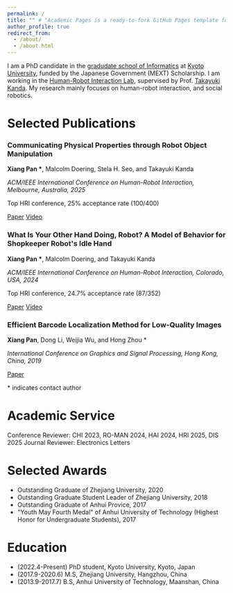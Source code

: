 ```yaml
---
permalink: /
title: "" # "Academic Pages is a ready-to-fork GitHub Pages template for academic personal websites"
author_profile: true
redirect_from: 
  - /about/
  - /about.html
---
```



I am a PhD candidate in the [gradudate school of Informatics](https://www.i.kyoto-u.ac.jp/en/) at [Kyoto University](https://www.kyoto-u.ac.jp/en), funded by the Japanese Government (MEXT) Scholarship. I am working in the [Human-Robot Interaction Lab](https://www.robot.soc.i.kyoto-u.ac.jp/en/), supervised by Prof. [Takayuki Kanda](https://scholar.google.com/citations?hl=en&user=BL9EACgAAAAJ). My research mainly focuses on human-robot interaction, and social robotics.



Selected Publications 
======
<head>
  <meta charset="UTF-8">
  <meta name="viewport" content="width=device-width, initial-scale=1.0">
  <title>Publications</title>
  <link rel="stylesheet" href="assets/css/style.css">
</head>

<div class="publications">
  <div class="pub-item">
    <h3>Communicating Physical Properties through Robot Object Manipulation</h3>
    <p><strong>Xiang Pan *</strong>, Malcolm Doering, Stela H. Seo, and Takayuki Kanda</p>
    <p><em>ACM/IEEE International Conference on Human-Robot Interaction, Melbourne, Australia, 2025</em></p>
    <p>Top HRI conference, 25% acceptance rate (100/400)</p>
    <div class="links">
      <a href="files/HRI2025.pdf" class="button" target="_blank">Paper</a>
      <a href="files/HRI2025.mp4" class="button" target="_blank">Video</a>
    </div>
  </div>

  <div class="pub-item">
    <h3>What Is Your Other Hand Doing, Robot? A Model of Behavior for Shopkeeper Robot's Idle Hand</h3>
    <p><strong>Xiang Pan *</strong>, Malcolm Doering, and Takayuki Kanda</p>
    <p><em>ACM/IEEE International Conference on Human-Robot Interaction, Colorado, USA, 2024</em></p>
    <p>Top HRI conference, 24.7% acceptance rate (87/352)</p>
    <div class="links">
      <a href="files/HRI2024.pdf" class="button" target="_blank">Paper</a>
      <a href="files/HRI2024.mp4" class="button" target="_blank">Video</a>
    </div>
  </div>

  <div class="pub-item">
    <h3>Efficient Barcode Localization Method for Low-Quality Images</h3>
    <p><strong>Xiang Pan</strong>, Dong Li, Weijia Wu, and Hong Zhou *</p>
    <p><em>International Conference on Graphics and Signal Processing, Hong Kong, China, 2019</em></p>
    <div class="links">
      <a href="files/ICGSP2019.pdf" class="button" target="_blank">Paper</a>
    </div>
  </div>

  <p>* indicates contact author</p>

</div>



Academic Service
======
Conference Reviewer: CHI 2023, RO-MAN 2024, HAI 2024, HRI 2025, DIS 2025
Journal Reviewer: Electronics Letters  


Selected Awards
======
- Outstanding Graduate of Zhejiang University, 2020
- Outstanding Graduate Student Leader of Zhejiang University, 2018
- Outstanding Graduate of Anhui Provice, 2017
- "Youth May Fourth Medal" of Anhui University of Technology (Highest Honor for Undergraduate Students), 2017



Education
======
- (2022.4-Present) PhD student, Kyoto University, Kyoto, Japan
- (2017.9-2020.6) M.S, Zhejiang University, Hangzhou, China
- (2013.9-2017.7) B.S, Anhui University of Technology, Maanshan, China

